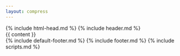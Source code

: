 ```yaml
---
layout: compress
---
```

<!DOCTYPE html>
<html lang="ja">
<!-- head -->
{% include html-head.md %}
<body class="body">
    <!-- header -->
    {% include header.md %}
    <!-- main content -->
    <main class="container" role="main">
        {{ content }}
        <div id="back-to-top" role="button" aria-label="Back to top">
            <i class="fas fa-chevron-up"></i>
        </div>
    </main>
    <!-- footer -->
    {% include default-footer.md %}
    {% include footer.md %}
    <!-- scripts -->
    {% include scripts.md %}
</body>
</html>

